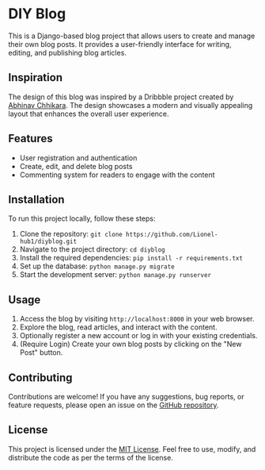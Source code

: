 # DIY Blog

This is a Django-based blog project that allows users to create and manage their own blog posts. It provides a user-friendly interface for writing, editing, and publishing blog articles.

## Inspiration

The design of this blog was inspired by a Dribbble project created by [Abhinav Chhikara](https://dribbble.com/shots/2463983-Blog-design). The design showcases a modern and visually appealing layout that enhances the overall user experience.

## Features

- User registration and authentication
- Create, edit, and delete blog posts
- Commenting system for readers to engage with the content

## Installation

To run this project locally, follow these steps:

1. Clone the repository: `git clone https://github.com/Lionel-hub1/diyblog.git`
2. Navigate to the project directory: `cd diyblog`
3. Install the required dependencies: `pip install -r requirements.txt`
4. Set up the database: `python manage.py migrate`
5. Start the development server: `python manage.py runserver`

## Usage

1. Access the blog by visiting `http://localhost:8000` in your web browser.
2. Explore the blog, read articles, and interact with the content.
3. Optionally register a new account or log in with your existing credentials.
4. (Require Login) Create your own blog posts by clicking on the "New Post" button.

## Contributing

Contributions are welcome! If you have any suggestions, bug reports, or feature requests, please open an issue on the [GitHub repository](https://github.com/Lionel-hub1/diyblog).

## License

This project is licensed under the [MIT License](./LICENSE). Feel free to use, modify, and distribute the code as per the terms of the license.
